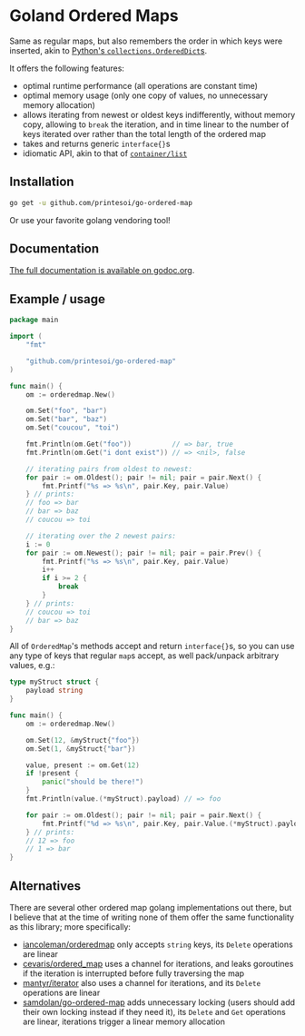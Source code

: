 # Goland Ordered Maps

Same as regular maps, but also remembers the order in which keys were inserted, akin to [Python's `collections.OrderedDict`s](https://docs.python.org/3.7/library/collections.html#ordereddict-objects).

It offers the following features:
* optimal runtime performance (all operations are constant time)
* optimal memory usage (only one copy of values, no unnecessary memory allocation)
* allows iterating from newest or oldest keys indifferently, without memory copy, allowing to `break` the iteration, and in time linear to the number of keys iterated over rather than the total length of the ordered map
* takes and returns generic `interface{}`s
* idiomatic API, akin to that of [`container/list`](https://golang.org/pkg/container/list)

## Installation
```bash
go get -u github.com/printesoi/go-ordered-map
```

Or use your favorite golang vendoring tool!

## Documentation

[The full documentation is available on godoc.org](https://godoc.org/github.com/printesoi/go-ordered-map).

## Example / usage

```go
package main

import (
	"fmt"

	"github.com/printesoi/go-ordered-map"
)

func main() {
	om := orderedmap.New()

	om.Set("foo", "bar")
	om.Set("bar", "baz")
	om.Set("coucou", "toi")

	fmt.Println(om.Get("foo"))          // => bar, true
	fmt.Println(om.Get("i dont exist")) // => <nil>, false

	// iterating pairs from oldest to newest:
	for pair := om.Oldest(); pair != nil; pair = pair.Next() {
		fmt.Printf("%s => %s\n", pair.Key, pair.Value)
	} // prints:
	// foo => bar
	// bar => baz
	// coucou => toi

	// iterating over the 2 newest pairs:
	i := 0
	for pair := om.Newest(); pair != nil; pair = pair.Prev() {
		fmt.Printf("%s => %s\n", pair.Key, pair.Value)
		i++
		if i >= 2 {
			break
		}
	} // prints:
	// coucou => toi
	// bar => baz
}
```

All of `OrderedMap`'s methods accept and return `interface{}`s, so you can use any type of keys that regular `map`s accept, as well pack/unpack arbitrary values, e.g.:
```go
type myStruct struct {
	payload string
}

func main() {
	om := orderedmap.New()

	om.Set(12, &myStruct{"foo"})
	om.Set(1, &myStruct{"bar"})

	value, present := om.Get(12)
	if !present {
		panic("should be there!")
	}
	fmt.Println(value.(*myStruct).payload) // => foo

	for pair := om.Oldest(); pair != nil; pair = pair.Next() {
		fmt.Printf("%d => %s\n", pair.Key, pair.Value.(*myStruct).payload)
	} // prints:
	// 12 => foo
	// 1 => bar
}
```

## Alternatives

There are several other ordered map golang implementations out there, but I believe that at the time of writing none of them offer the same functionality as this library; more specifically:
* [iancoleman/orderedmap](https://github.com/iancoleman/orderedmap) only accepts `string` keys, its `Delete` operations are linear
* [cevaris/ordered_map](https://github.com/cevaris/ordered_map) uses a channel for iterations, and leaks goroutines if the iteration is interrupted before fully traversing the map
* [mantyr/iterator](https://github.com/mantyr/iterator) also uses a channel for iterations, and its `Delete` operations are linear
* [samdolan/go-ordered-map](https://github.com/samdolan/go-ordered-map) adds unnecessary locking (users should add their own locking instead if they need it), its `Delete` and `Get` operations are linear, iterations trigger a linear memory allocation
